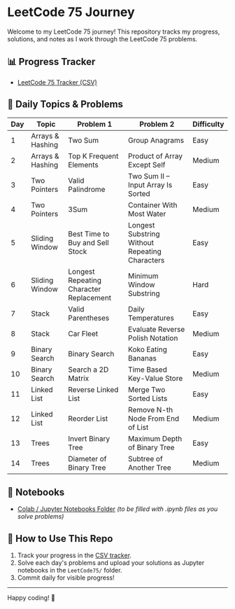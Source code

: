 # LeetCode 75 Journey

Welcome to my LeetCode 75 journey! This repository tracks my progress, solutions, and notes as I work through the LeetCode 75 problems.

## 📊 Progress Tracker

- [LeetCode 75 Tracker (CSV)](./LeetCode_75_Tracker.csv)

## 📅 Daily Topics & Problems

| Day | Topic                | Problem 1                                      | Problem 2                                      | Difficulty |
|-----|----------------------|------------------------------------------------|------------------------------------------------|------------|
| 1   | Arrays & Hashing     | Two Sum                                        | Group Anagrams                                 | Easy       |
| 2   | Arrays & Hashing     | Top K Frequent Elements                        | Product of Array Except Self                   | Medium     |
| 3   | Two Pointers         | Valid Palindrome                               | Two Sum II – Input Array Is Sorted             | Easy       |
| 4   | Two Pointers         | 3Sum                                           | Container With Most Water                      | Medium     |
| 5   | Sliding Window       | Best Time to Buy and Sell Stock                | Longest Substring Without Repeating Characters | Easy       |
| 6   | Sliding Window       | Longest Repeating Character Replacement        | Minimum Window Substring                       | Hard       |
| 7   | Stack                | Valid Parentheses                              | Daily Temperatures                             | Easy       |
| 8   | Stack                | Car Fleet                                      | Evaluate Reverse Polish Notation               | Medium     |
| 9   | Binary Search        | Binary Search                                  | Koko Eating Bananas                            | Easy       |
| 10  | Binary Search        | Search a 2D Matrix                             | Time Based Key-Value Store                     | Medium     |
| 11  | Linked List          | Reverse Linked List                            | Merge Two Sorted Lists                         | Easy       |
| 12  | Linked List          | Reorder List                                   | Remove N-th Node From End of List              | Medium     |
| 13  | Trees                | Invert Binary Tree                             | Maximum Depth of Binary Tree                   | Easy       |
| 14  | Trees                | Diameter of Binary Tree                        | Subtree of Another Tree                        | Medium     |

## 📓 Notebooks

- [Colab / Jupyter Notebooks Folder](./LeetCode75/) *(to be filled with .ipynb files as you solve problems)*

## 🚀 How to Use This Repo

1. Track your progress in the [CSV tracker](./LeetCode_75_Tracker.csv).
2. Solve each day's problems and upload your solutions as Jupyter notebooks in the `LeetCode75/` folder.
3. Commit daily for visible progress!

---

Happy coding! 🎉 